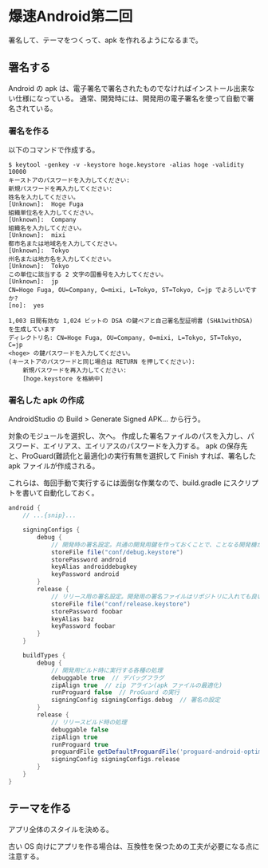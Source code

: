 # 爆速Android第二回

署名して、テーマをつくって、apk を作れるようになるまで。

## 署名する

Android の apk は、電子署名で署名されたものでなければインストール出来ない仕様になっている。
通常、開発時には、開発用の電子署名を使って自動で署名されている。

### 署名を作る

以下のコマンドで作成する。

```shell
$ keytool -genkey -v -keystore hoge.keystore -alias hoge -validity 10000
キーストアのパスワードを入力してください:  
新規パスワードを再入力してください: 
姓名を入力してください。
[Unknown]:  Hoge Fuga
組織単位名を入力してください。
[Unknown]:  Company
組織名を入力してください。
[Unknown]:  mixi
都市名または地域名を入力してください。
[Unknown]:  Tokyo
州名または地方名を入力してください。
[Unknown]:  Tokyo
この単位に該当する 2 文字の国番号を入力してください。
[Unknown]:  jp
CN=Hoge Fuga, OU=Company, O=mixi, L=Tokyo, ST=Tokyo, C=jp でよろしいですか?
[no]:  yes

1,003 日間有効な 1,024 ビットの DSA の鍵ペアと自己署名型証明書 (SHA1withDSA) を生成しています
ディレクトリ名: CN=Hoge Fuga, OU=Company, O=mixi, L=Tokyo, ST=Tokyo, C=jp
<hoge> の鍵パスワードを入力してください。
(キーストアのパスワードと同じ場合は RETURN を押してください):  
    新規パスワードを再入力してください: 
    [hoge.keystore を格納中]
```

### 署名した apk の作成

AndroidStudio の Build > Generate Signed APK... から行う。

対象のモジュールを選択し、次へ。
作成した署名ファイルのパスを入力し、パスワード、エイリアス、エイリアスのパスワードを入力する。
apk の保存先と、ProGuard(難読化と最適化)の実行有無を選択して Finish すれば、署名した apk ファイルが作成される。

これらは、毎回手動で実行するには面倒な作業なので、build.gradle にスクリプトを書いて自動化しておく。

```Groovy
android {
    // ...{snip}...

    signingConfigs {
        debug {
            // 開発時の署名設定。共通の開発用鍵を作っておくことで、ことなる開発機から同じ端末にインストールしようとしたときにも、署名によるコンフリクトが起こらずに済むので設定しておくべき
            storeFile file("conf/debug.keystore")
            storePassword android
            keyAlias androiddebugkey
            keyPassword android
        }
        release {
            // リリース用の署名設定。開発用の署名ファイルはリポジトリに入れても良いが、リリース用はリポジトリに入れないように工夫する。
            storeFile file("conf/release.keystore")
            storePassword foobar
            keyAlias baz
            keyPassword foobar
        }
    }

    buildTypes {
        debug {
            // 開発用ビルド時に実行する各種の処理
            debuggable true  // デバッグフラグ
            zipAlign true  // zip アライン(apk ファイルの最適化)
            runProguard false  // ProGuard の実行
            signingConfig signingConfigs.debug  // 署名の設定
        }
        release {
            // リリースビルド時の処理
            debuggable false
            zipAlign true
            runProguard true
            proguardFile getDefaultProguardFile('proguard-android-optimize.txt')
            signingConfig signingConfigs.release
        }
    }
}
```

## テーマを作る

アプリ全体のスタイルを決める。

古い OS 向けにアプリを作る場合は、互換性を保つための工夫が必要になる点に注意する。


